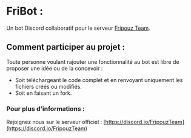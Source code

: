 # FriBot :

Un bot Discord collaboratif pour le serveur [Fripouz Team](https://discord.io/FripouzTeam).

## Comment participer au projet :

Toute personne voulant rajouter une fonctionnalité au bot est libre de proposer une idée ou de la concevoir :
- Soit téléchargeant le code complet et en renvoyant uniquement les fichiers créés ou modifiés.
- Soit en faisant un fork.

### Pour plus d'informations :

Rejoignez nous sur le serveur officiel : [https://discord.io/FripouzTeam](https://discord.io/FripouzTeam)
